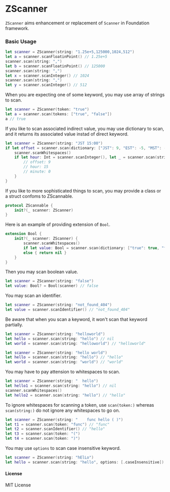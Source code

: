 #  ZScanner

`ZScanner` aims enhancement or replacement of `Scanner` in Foundation framework.  

### Basic Usage

```.swift
let scanner = ZScanner(string: "1.25e+5,125000,1024,512")
let a = scanner.scanFloatinPoint() // 1.25e+5
scanner.scan(string: ",")
let b = scanner.scanFloatinPoint() // 125000
scanner.scan(string: ",")
let x = scanner.scanInteger() // 1024
scanner.scan(string: ",")
let y = scanner.scanInteger() // 512
```

When you are expecting one of some keyword, you may use array of strings to scan.

```.swift
let scanner = ZScanner(token: "true")
let a = scanner.scan(tokens: ["true", "false"]) 
a // true
```

If you like to scan associated indirect value, you may use dictionary to scan, and it returns its associated value instad of direct keyword. 

```.swift
let scanner = ZScanner(string: "JST 15:00")
if let offset = scanner.scan(dictionary: ["JST": 9, "EST": -5, "MST": -6, "PST": -8, "GMT": 0]) {
	scanner.scanWhitespaces()
	if let hour: Int = scanner.scanInteger(), let _ = scanner.scan(string: ":"), let minute: Int = scanner.scanInteger() {
		// offset: 9
		// hour: 15
		// minute: 0
	}
}
```

If you like to more sophisticated things to scan, you may provide a class or a struct confoms to ZScannable.

```.swift
protocol ZScannable {
	init?(_ scanner: ZScanner)
}
```

Here is an example of providing extension of `Bool`. 

```.swift
extension Bool {
	init?(_ scanner: ZScanner) {
		scanner.scanWhitespaces()
		if let value: Bool = scanner.scan(dictionary: ["true": true, "false": false]) { self = value }
		else { return nil }
	}
}
```

Then you may scan boolean value.

```.swift
let scanner = ZScanner(string: "false")
let value: Bool? = Bool(scanner) // false
```

You may scan an identifier.

```.swift
let scanner = ZScanner(string: "not_found_404")
let value = scanner.scanIdentifier() // "not_found_404"
```

Be aware that when you scan a keyword, it won't scan that keyword partially.

```.swift
let scanner = ZScanner(string: "helloworld")
let hello = scanner.scan(string: "hello") // nil
let world = scanner.scan(string: "helloworld") // "helloworld"
```

```.swift
let scanner = ZScanner(string: "hello world")
let hello = scanner.scan(string: "hello") // "hello"
let world = scanner.scan(string: "world") // "world"
```

You may have to pay attension to whitespaces to scan.

```.swift
let scanner = ZScanner(string: "  hello")
let hello1 = scanner.scan(string: "hello") // nil
scanner.scanWhitespaces()
let hello2 = scanner.scan(string: "hello") // "hello"
```

To ignore whitespaces for scanning a token, use `scan(token:)`  whereas `scan(string:)` do not ignore any whitespaces to go on.

```.swift
let scanner = ZScanner(string: "    func hello ( )")
let t1 = scanner.scan(token: "func") // "func"
let t2 = scanner.scanIdentifier() // "hello"
let t3 = scanner.scan(token: "(")
let t4 = scanner.scan(token: ")")
```

You may use `options` to scan case insensitive keyword. 

```.swift
let scanner = ZScanner(string: "hElLo")
let hello = scanner.scan(string: "hello", options: [.caseInsensitive]) // "hElLo"
```


#### License
MIT License

